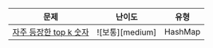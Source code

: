 | 문제                                                                                          | 난이도          |  유형   |
| --------------------------------------------------------------------------------------------- | --------------- | :-----: |
| [자주 등장한 top k 숫자](https://www.codetree.ai/missions/8/problems/top-k-frequent-elements) | ![보통][medium] | HashMap |
